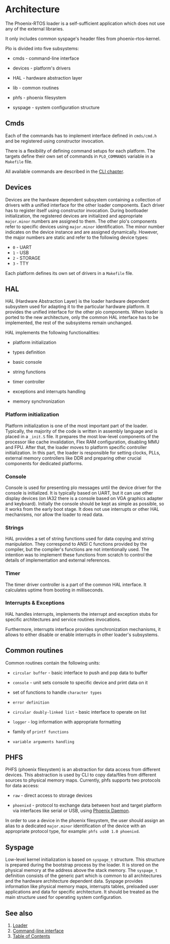 # Architecture

The Phoenix-RTOS loader is a self-sufficient application which does not use any of the external libraries.

It only includes common syspage's header files from phoenix-rtos-kernel.

Plo is divided into five subsystems:

* cmds - command-line interface

* devices - platform's drivers

* HAL - hardware abstraction layer

* lib - common routines

* phfs - phoenix filesystem

* syspage - system configuration structure

## Cmds

Each of the commands has to implement interface defined in `cmds/cmd.h` and be registered using constructor invocation.

There is a flexibility of defining command setups for each platform. The targets define their own set of commands in
`PLO_COMMANDS` variable in a `Makefile` file.

All available commands are described in the [CLI chapter](cmds.md).

## Devices

Devices are the hardware dependent subsystem containing a collection of drivers with a unified interface for the other
loader components. Each driver has to register itself using constructor invocation. During bootloader initialization,
the registered devices are initialized and appropriate `major.minor` numbers are assigned to them. The other plo's
components refer to specific devices using `major.minor` identification. The minor number indicates on the device
instance and are assigned dynamically. However, the major numbers are static and refer to the following device types:

* `0` - UART
* `1` - USB
* `2` - STORAGE
* `3` - TTY

Each platform defines its own set of drivers in a `Makefile` file.

## HAL

HAL (Hardware Abstraction Layer) is the loader hardware dependent subsystem used for adapting it to the particular
 hardware platform. It provides the unified interface for the other plo components.
When loader is ported to the new architecture, only the common HAL interface has to be implemented, the rest of the
subsystems remain unchanged.

HAL implements the following functionalities:

* platform initialization

* types definition

* basic console

* string functions

* timer controller

* exceptions and interrupts handling

* memory synchronization

### Platform initialization

Platform initialization is one of the most important part of the loader. Typically, the majority of the code is
written in assembly language and is placed in a `_init.S` file. It prepares the most low-level components of the
processor like cache invalidation, Flex RAM configuration, disabling MMU and FPU. After that, the loader moves to
platform specific controller initialization. In this part, the loader is responsible for setting clocks,
PLLs, external memory controllers like DDR and preparing other crucial components for dedicated platforms.

### Console

Console is used for presenting plo messages until the device driver for the console is initialized. It is typically
based on UART, but it can use other display devices (on IA32 there is a console based on VGA graphics adapter and
keyboard). Initially the console should be kept as simple as possible, so it works from the early boot stage. It
does not use interrupts or other HAL mechanisms, nor allow the loader to read data.

### Strings

HAL provides a set of string functions used for data copying and string manipulation. They correspond to ANSI C
functions provided by the compiler, but the compiler's functions are not intentionally used. The intention was to
implement these functions from scratch to control the details of implementation and external references.

### Timer

The timer driver controller is a part of the common HAL interface. It calculates uptime from booting in milliseconds.

### Interrupts & Exceptions

HAL handles interrupts, implements the interrupt and exception stubs for specific architectures and service routines
invocations.

Furthermore, interrupts interface provides synchronization mechanisms, it allows to either disable or enable interrupts
in other loader's subsystems.

## Common routines

Common routines contain the following units:

* `circular buffer` - basic interface to push and pop data to buffer

* `console` - unit sets console to specific device and print data on it

* set of functions to handle `character types`

* `error definition`

* `circular doubly-linked list` - basic interface to operate on list

* `logger` - log information with appropriate formatting

* family of `printf functions`

* `variable arguments handling`

## PHFS

PHFS (phoenix filesystem) is an abstraction for data access from different devices. This abstraction is used by CLI to
copy data/files from different sources to physical memory maps. Currently, phfs supports two protocols for data access:

* `raw` - direct access to storage devices

* `phoenixd` - protocol to exchange data between host and target platform via interfaces like serial or USB, using
 [Phoenix Daemon](https://github.com/phoenix-rtos/phoenix-rtos-hostutils/tree/master/phoenixd).

In order to use a device in the phoenix filesystem, the user should assign an alias to a dedicated `major.minor`
identification of the device with an appropriate protocol type, for example: `phfs usb0 1.0 phoenixd`.

## Syspage

Low-level kernel initialization is based on `syspage_t` structure. This structure is prepared during the bootstrap
process by the loader. It is stored on the physical memory at the address above the stack memory. The `syspage_t`
definition consists of the generic part which is common to all architectures and the hardware architecture dependent
data. Syspage provides information like physical memory maps, interrupts tables, preloaded user applications and data
for specific architecture. It should be treated as the main structure used for operating system configuration.

## See also

1. [Loader](README.md)
2. [Command-line interface](cli.md)
3. [Table of Contents](../README.md)
